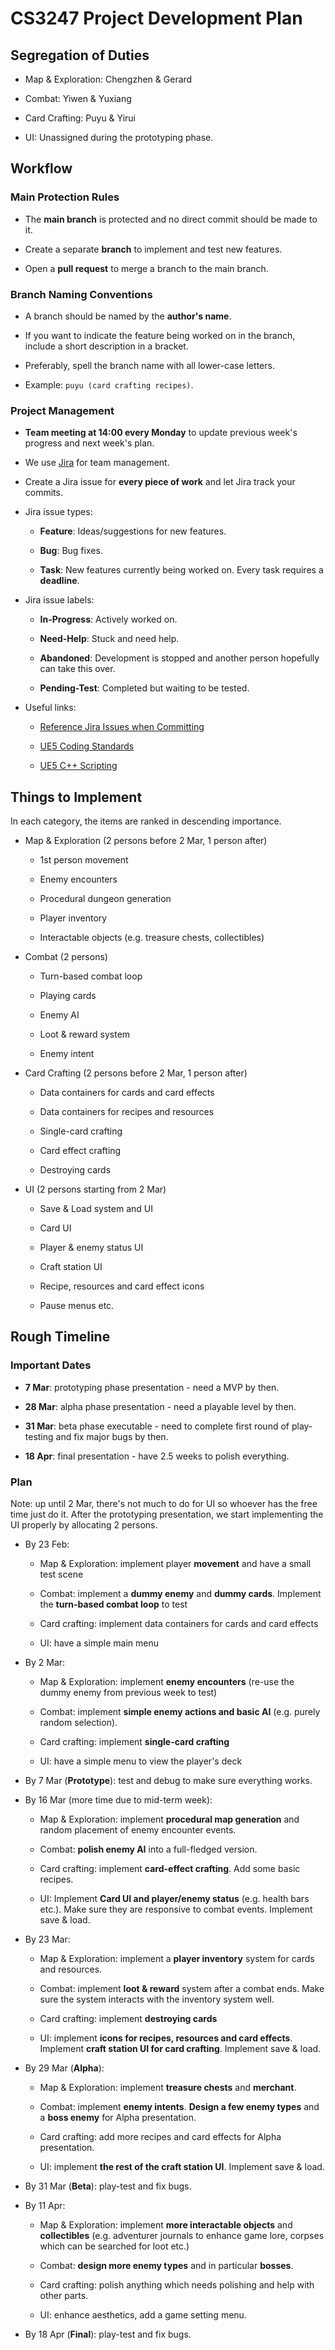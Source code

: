 # CS3247 Project Development Plan

## Segregation of Duties

- Map & Exploration: Chengzhen & Gerard

- Combat: Yiwen & Yuxiang

- Card Crafting: Puyu & Yirui

- UI: Unassigned during the prototyping phase.

## Workflow

### Main Protection Rules

- The **main branch** is protected and no direct commit should be made to it.

- Create a separate **branch** to implement and test new features.

- Open a **pull request** to merge a branch to the main branch.

### Branch Naming Conventions

- A branch should be named by the **author's name**.

- If you want to indicate the feature being worked on in the branch, include a short description in a bracket.

- Preferably, spell the branch name with all lower-case letters.

- Example: `puyu (card crafting recipes)`.

### Project Management

- **Team meeting at 14:00 every Monday** to update previous week's progress and next week's plan.

- We use [Jira](https://zpyzhangpuyu.atlassian.net/jira/software/projects/CS3247/boards/1) for team management.

- Create a Jira issue for **every piece of work** and let Jira track your commits.

- Jira issue types:

  - **Feature**: Ideas/suggestions for new features.

  - **Bug**: Bug fixes.

  - **Task**: New features currently being worked on. Every task requires a **deadline**.

- Jira issue labels:

  - **In-Progress**: Actively worked on.

  - **Need-Help**: Stuck and need help.

  - **Abandoned**: Development is stopped and another person hopefully can take this over.

  - **Pending-Test**: Completed but waiting to be tested.

- Useful links:

  - [Reference Jira Issues when Committing](https://support.atlassian.com/jira-software-cloud/docs/reference-issues-in-your-development-work/)

  - [UE5 Coding Standards](https://dev.epicgames.com/documentation/en-us/unreal-engine/epic-cplusplus-coding-standard-for-unreal-engine)

  - [UE5 C++ Scripting](https://dev.epicgames.com/documentation/en-us/unreal-engine/programming-with-cplusplus-in-unreal-engine)

## Things to Implement

In each category, the items are ranked in descending importance.

- Map & Exploration (2 persons before 2 Mar, 1 person after)
  
  - 1st person movement

  - Enemy encounters

  - Procedural dungeon generation

  - Player inventory

  - Interactable objects (e.g. treasure chests, collectibles)

- Combat (2 persons)
  
  - Turn-based combat loop

  - Playing cards

  - Enemy AI

  - Loot & reward system

  - Enemy intent

- Card Crafting (2 persons before 2 Mar, 1 person after)
  
  - Data containers for cards and card effects

  - Data containers for recipes and resources

  - Single-card crafting

  - Card effect crafting

  - Destroying cards

- UI (2 persons starting from 2 Mar)
  
  - Save & Load system and UI

  - Card UI

  - Player & enemy status UI

  - Craft station UI

  - Recipe, resources and card effect icons

  - Pause menus etc.

## Rough Timeline

### Important Dates

- **7 Mar**: prototyping phase presentation - need a MVP by then.
  
- **28 Mar**: alpha phase presentation - need a playable level by then.
  
- **31 Mar**: beta phase executable - need to complete first round of play-testing and fix major bugs by then.
  
- **18 Apr**: final presentation - have 2.5 weeks to polish everything.
  
### Plan

Note: up until 2 Mar, there's not much to do for UI so whoever has the free time just do it. After the prototyping presentation, we start implementing the UI properly by allocating 2 persons.

- By 23 Feb:
  
  - Map & Exploration: implement player **movement** and have a small test scene

  - Combat: implement a **dummy enemy** and **dummy cards**. Implement the **turn-based combat loop** to test

  - Card crafting: implement data containers for cards and card effects

  - UI: have a simple main menu

- By 2 Mar:
  
  - Map & Exploration: implement **enemy encounters** (re-use the dummy enemy from previous week to test)

  - Combat: implement **simple enemy actions and basic AI** (e.g. purely random selection).

  - Card crafting: implement **single-card crafting**

  - UI: have a simple menu to view the player's deck

- By 7 Mar (**Prototype**): test and debug to make sure everything works.
  
- By 16 Mar (more time due to mid-term week):
  
  - Map & Exploration: implement **procedural map generation** and random placement of enemy encounter events.

  - Combat: **polish enemy AI** into a full-fledged version.

  - Card crafting: implement **card-effect crafting**. Add some basic recipes.

  - UI: Implement **Card UI and player/enemy status** (e.g. health bars etc.). Make sure they are responsive to combat events. Implement save & load.

- By 23 Mar:
  
  - Map & Exploration: implement a **player inventory** system for cards and resources.

  - Combat: implement **loot & reward** system after a combat ends. Make sure the system interacts with the inventory system well.

  - Card crafting: implement **destroying cards**

  - UI: implement **icons for recipes, resources and card effects**. Implement **craft station UI for card crafting**. Implement save & load.

- By 29 Mar (**Alpha**):
  
  - Map & Exploration: implement **treasure chests** and **merchant**.

  - Combat: implement **enemy intents**. **Design a few enemy types** and a **boss enemy** for Alpha presentation.

  - Card crafting: add more recipes and card effects for Alpha presentation.

  - UI: implement **the rest of the craft station UI**. Implement save & load.

- By 31 Mar (**Beta**): play-test and fix bugs.
  
- By 11 Apr:
  
  - Map & Exploration: implement **more interactable objects** and **collectibles** (e.g. adventurer journals to enhance game lore, corpses which can be searched for loot etc.)

  - Combat: **design more enemy types** and in particular **bosses**.

  - Card crafting: polish anything which needs polishing and help with other parts.

  - UI: enhance aesthetics, add a game setting menu.

- By 18 Apr (**Final**): play-test and fix bugs.
